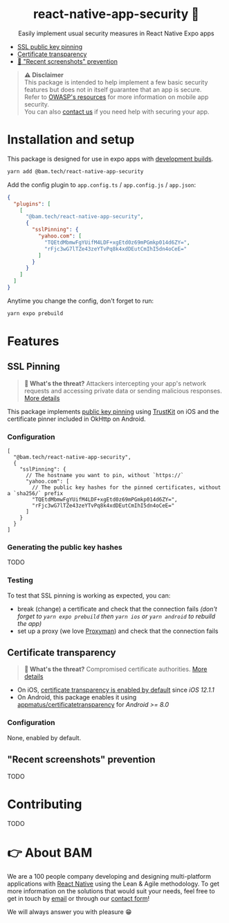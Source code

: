 <h1 align="center">react-native-app-security 🔐</h1>

<p align="center">Easily implement usual security measures in React Native Expo apps</p>

- [SSL public key pinning](#ssl-pinning)
- [Certificate transparency](#certificate-transparency)
- [🚧 "Recent screenshots" prevention](#recent-screenshots-prevention)

> **⚠️ Disclaimer**<br/>
> This package is intended to help implement a few basic security features but does not in itself guarantee that an app is secure.<br/>
> Refer to [OWASP's resources](https://mas.owasp.org) for more information on mobile app security.<br/>
> You can also [contact us](#👉-about-bam) if you need help with securing your app.

# Installation and setup

This package is designed for use in expo apps with [development builds](https://docs.expo.dev/develop/development-builds/introduction/).

```sh
yarn add @bam.tech/react-native-app-security
```

Add the config plugin to `app.config.ts` / `app.config.js` / `app.json`:

```json
{
  "plugins": [
    [
      "@bam.tech/react-native-app-security",
      {
        "sslPinning": {
          "yahoo.com": [
            "TQEtdMbmwFgYUifM4LDF+xgEtd0z69mPGmkp014d6ZY=",
            "rFjc3wG7lTZe43zeYTvPq8k4xdDEutCmIhI5dn4oCeE="
          ]
        }
      }
    ]
  ]
}
```

Anytime you change the config, don't forget to run:

```sh
yarn expo prebuild
```

# Features

## SSL Pinning

> **🥷 What's the threat?** Attackers intercepting your app's network requests and accessing private data or sending malicious responses. [More details](https://mas.owasp.org/MASTG/General/0x04f-Testing-Network-Communication/#restricting-trust-identity-pinning)

This package implements [public key pinning](https://cheatsheetseries.owasp.org/cheatsheets/Pinning_Cheat_Sheet.html#public-key) using [TrustKit](https://github.com/datatheorem/TrustKit) on iOS and the certificate pinner included in OkHttp on Android.

### Configuration

```jsonc
[
  "@bam.tech/react-native-app-security",
  {
    "sslPinning": {
      // The hostname you want to pin, without `https://`
      "yahoo.com": [
        // The public key hashes for the pinned certificates, without a `sha256/` prefix
        "TQEtdMbmwFgYUifM4LDF+xgEtd0z69mPGmkp014d6ZY=",
        "rFjc3wG7lTZe43zeYTvPq8k4xdDEutCmIhI5dn4oCeE="
      ]
    }
  }
]
```

### Generating the public key hashes

TODO

### Testing

To test that SSL pinning is working as expected, you can:

- break (change) a certificate and check that the connection fails _(don't forget to `yarn expo prebuild` then `yarn ios` or `yarn android` to rebuild the app)_
- set up a proxy (we love [Proxyman](https://proxyman.io)) and check that the connection fails

## Certificate transparency

> **🥷 What's the threat?** Compromised certificate authorities. [More details](https://certificate.transparency.dev)

- On iOS, [certificate transparency is enabled by default](https://developer.apple.com/documentation/ios-ipados-release-notes/ios-12_1_1-release-notes) since _iOS 12.1.1_
- On Android, this package enables it using [appmatus/certificatetransparency](https://github.com/appmattus/certificatetransparency) for _Android >= 8.0_

### Configuration

None, enabled by default.

## "Recent screenshots" prevention

TODO

# Contributing

TODO

# 👉 About BAM

We are a 100 people company developing and designing multi-platform applications with [React Native](https://www.bam.tech/expertise/react-native) using the Lean & Agile methodology. To get more information on the solutions that would suit your needs, feel free to get in touch by [email](mailto:contact@bam.tech) or through our [contact form](https://www.bam.tech/en/contact)!

We will always answer you with pleasure 😁
